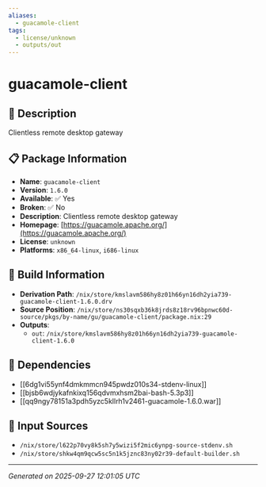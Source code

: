 ```yaml
---
aliases:
  - guacamole-client
tags:
  - license/unknown
  - outputs/out
---
```


# guacamole-client

## 📝 Description

Clientless remote desktop gateway

## 📋 Package Information

- **Name**: `guacamole-client`
- **Version**: `1.6.0`
- **Available**: ✅ Yes
- **Broken**: ✅ No
- **Description**: Clientless remote desktop gateway
- **Homepage**: [https://guacamole.apache.org/](https://guacamole.apache.org/)
- **License**: `unknown`
- **Platforms**: `x86_64-linux`, `i686-linux`

## 🔧 Build Information

- **Derivation Path**: `/nix/store/kmslavm586hy8z01h66yn16dh2yia739-guacamole-client-1.6.0.drv`
- **Source Position**: `/nix/store/ns30sqxb36k8jrds8z18rv96bpnwc60d-source/pkgs/by-name/gu/guacamole-client/package.nix:29`
- **Outputs**:
  - `out`:  `/nix/store/kmslavm586hy8z01h66yn16dh2yia739-guacamole-client-1.6.0`

## 🔗 Dependencies

- [[6dg1vi55ynf4dmkmmcn945pwdz010s34-stdenv-linux]]
- [[bjsb6wdjykafnkixq156qdvmxhsm2bai-bash-5.3p3]]
- [[qq9ngy78151a3pdh5yzc5kllrh1v2461-guacamole-1.6.0.war]]

## 📁 Input Sources

- `/nix/store/l622p70vy8k5sh7y5wizi5f2mic6ynpg-source-stdenv.sh`
- `/nix/store/shkw4qm9qcw5sc5n1k5jznc83ny02r39-default-builder.sh`

---
*Generated on 2025-09-27 12:01:05 UTC*
